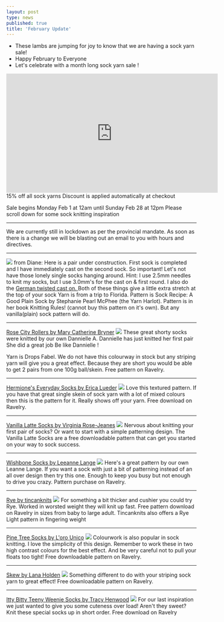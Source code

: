 ```yaml
---
layout: post
type: news
published: true
title: 'February Update'
---
```


- These lambs are jumping for joy to know that we are having
a sock yarn sale!
- Happy February to Everyone
- Let's celebrate with a month long sock yarn sale !
<iframe width="560" height="315" src="https://www.youtube.com/embed/PQDDfuAneXI" frameborder="0" allow="accelerometer; autoplay; clipboard-write; encrypted-media; gyroscope; picture-in-picture" allowfullscreen></iframe>
15% off all sock yarns
Discount is applied automatically at checkout

Sale begins Monday Feb 1 at 12am until Sunday Feb 28 at 12pm
Please scroll down for some sock knitting inspiration
<hr />
 We are currently still in lockdown as per the provincial mandate. As soon as there is a change we will be blasting out an email to you with hours and directives.
 <hr />
 <img src="/img/wool_socks.jpg">
from Diane:  Here is a pair under construction. First sock is completed and I have immediately cast on the second sock. So important! Let's not have those lonely single socks hanging around. Hint: I use 2.5mm needles to knit my socks, but I use 3.0mm's for the cast on & first round. I also do the <a href="https://www.youtube.com/watch?v=UcwmCuIylII&mc_cid=3e8d8cac72&mc_eid=5dbcc3b01d"> German twisted cast on. </a> Both of these things give a little extra stretch at the top of your sock
Yarn is from a trip to Florida. Pattern is Sock Recipe: A Good Plain Sock by Stephanie Pearl McPhee (the Yarn Harlot). Pattern is in her book Knitting Rules! (cannot buy this pattern on it's own). But any vanilla(plain) sock pattern will do. 
 <hr />

<a href="https://www.ravelry.com/patterns/library/rose-city-rollers?mc_cid=3e8d8cac72&mc_eid=5dbcc3b01d">Rose City Rollers by Mary Catherine Bryner</a>
<img src="/img/rose_city_rollers.jpg">
These great shorty socks were knitted by our own Dannielle A.
Dannielle has just knitted her first pair
She did a great job
Be like Dannielle !

Yarn is Drops Fabel. We do not have this colourway in stock but any striping yarn will give you a great effect. Because they are short you would be able to get 2 pairs from one 100g ball/skein. Free pattern on Ravelry.
<hr />

<a href="https://www.ravelry.com/patterns/library/hermiones-everyday-socks?mc_cid=3e8d8cac72&mc_eid=5dbcc3b01d">Hermione's Everyday Socks by Erica Lueder</a> 
<img src="/img/hermione_socks.jpg">
Love this textured pattern. If you have that great single skein of sock yarn with a lot of mixed colours then this is the pattern for it. Really shows off your yarn. Free download on Ravelry.
 <hr />

<a href="https://www.ravelry.com/patterns/library/vanilla-latte-socks?mc_cid=3e8d8cac72&mc_eid=5dbcc3b01d">Vanilla Latte Socks by Virginia Rose-Jeanes</a> 
 <img src="/img/vanilla_latte_socks.jpg">
Nervous about knitting your first pair of socks? Or want to start with a simple patterning design. The Vanilla Latte Socks are a free downloadable pattern that can get you started on your way to sock success.
 <hr />
<a href="https://www.ravelry.com/patterns/library/wishbone-socks-7?mc_cid=3e8d8cac72&mc_eid=5dbcc3b01d">Wishbone Socks by Leeanne Lange</a>
 <img src="/img/wishbone_socks.jpg">
Here's a great pattern by our own Leanne Lange. If you want a sock with just  a bit of patterning instead of an all over design then try this one. Enough to keep you busy but not enough to drive you crazy. Pattern purchase on Ravelry.
 <hr />

<a href="https://www.ravelry.com/patterns/library/rye-4?mc_cid=3e8d8cac72&mc_eid=5dbcc3b01d">Rye  by tincanknits</a>
  <img src="/img/rye_socks.jpg">
For something a bit thicker and cushier you could try Rye. Worked in worsted weight they will knit up fast. Free pattern download on Ravelry in sizes from baby to large adult. 
Tincanknits also offers a Rye Light pattern in fingering weight
 <hr />

<a href="https://www.ravelry.com/patterns/library/pine-tree-socks-4?mc_cid=3e8d8cac72&mc_eid=5dbcc3b01d">Pine Tree Socks by L'oro Unico</a>
  <img src="/img/pinetree_socks.jpg">
Colourwork is also popular in sock knitting. I love the simplicity of this design. Remember to work these in two high contrast colours for the best effect.
And be very careful not to pull your floats too tight! Free downloadable pattern on Ravelry.
<hr />

<a href="https://www.ravelry.com/patterns/library/skew?mc_cid=3e8d8cac72&mc_eid=5dbcc3b01d"> Skew by Lana Holden</a>
 <img src="/img/skew_socks.jpg">
Something different to do with your striping sock yarn to great effect! Free downloadable pattern on Ravelry. 
 <hr />

<a href="https://www.ravelry.com/patterns/library/itty-bitty-teeny-weeny-socks?mc_cid=3e8d8cac72&mc_eid=5dbcc3b01d">Itty Bitty Teeny Weenie Socks by Tracy Henwood</a>
  <img src="/img/ittybitty_socks.jpg">
For our last inspiration we just wanted to give you some cuteness over load! Aren't they sweet?  Knit these special socks up in short order. Free download on Ravelry
